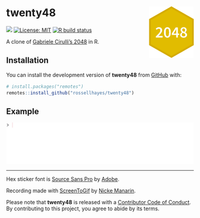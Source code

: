 
<!-- README.md is generated from README.Rmd. Please edit that file -->

# twenty48 <img src="man/figures/logo.png?raw=TRUE" align="right" height="138" />

<!-- badges: start -->

[![](https://img.shields.io/badge/lifecycle-experimental-orange.svg)](https://www.tidyverse.org/lifecycle/#experimental)
[![License:
MIT](https://img.shields.io/badge/license-MIT-blueviolet.svg)](https://cran.r-project.org/web/licenses/MIT)
[![R build
status](https://github.com/rossellhayes/twenty48/workflows/R-CMD-check/badge.svg)](https://github.com/rossellhayes/twenty48/actions)

<!-- badges: end -->

A clone of [Gabriele
Cirulli’s 2048](https://github.com/gabrielecirulli/2048) in R.

## Installation

<!-- You can install the released version of **twenty48** from [CRAN](https://cran.r-project.org/package=twenty48) with: -->

<!-- ``` {r eval = FALSE} -->

<!-- install.packages("twenty48") -->

<!-- ``` -->

You can install the development version of **twenty48** from
[GitHub](https://github.com/rossellhayes/twenty48) with:

``` r
# install.packages("remotes")
remotes::install_github("rossellhayes/twenty48")
```

## Example

![Gameplay recording](man/figures/recording.gif)

-----

Hex sticker font is [Source Sans
Pro](https://github.com/adobe-fonts/source-sans-pro) by
[Adobe](https://www.adobe.com).

Recording made with
[ScreenToGif](https://github.com/NickeManarin/ScreenToGif/) by [Nicke
Manarin](https://github.com/NickeManarin).

Please note that **twenty48** is released with a [Contributor Code of
Conduct](https://contributor-covenant.org/version/2/0/CODE_OF_CONDUCT.html).
By contributing to this project, you agree to abide by its terms.
